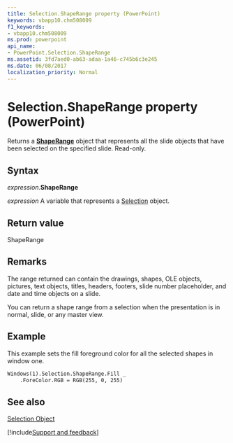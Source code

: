 ```yaml
---
title: Selection.ShapeRange property (PowerPoint)
keywords: vbapp10.chm508009
f1_keywords:
- vbapp10.chm508009
ms.prod: powerpoint
api_name:
- PowerPoint.Selection.ShapeRange
ms.assetid: 3fd7aed0-ab63-adaa-1a46-c745b6c3e245
ms.date: 06/08/2017
localization_priority: Normal
---
```



# Selection.ShapeRange property (PowerPoint)

Returns a  **[ShapeRange](PowerPoint.ShapeRange.md)** object that represents all the slide objects that have been selected on the specified slide. Read-only.


## Syntax

_expression_.**ShapeRange**

 _expression_ A variable that represents a [Selection](./PowerPoint.Selection.md) object.


## Return value

ShapeRange


## Remarks

The range returned can contain the drawings, shapes, OLE objects, pictures, text objects, titles, headers, footers, slide number placeholder, and date and time objects on a slide.

You can return a shape range from a selection when the presentation is in normal, slide, or any master view.


## Example

This example sets the fill foreground color for all the selected shapes in window one.


```vb
Windows(1).Selection.ShapeRange.Fill _
    .ForeColor.RGB = RGB(255, 0, 255)
```


## See also


[Selection Object](PowerPoint.Selection.md)

[!include[Support and feedback](~/includes/feedback-boilerplate.md)]